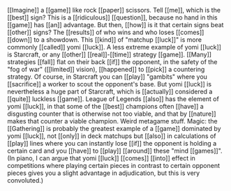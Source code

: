 [[Imagine]] a [[game]] like rock [[paper]] scissors. Tell [[me]], which is the [[best]] sign? This is a [[ridiculous]] [[question]], because no hand in this [[game]] has [[an]] advantage. But then, [[how]] is it that certain signs beat [[other]] signs? The [[results]] of who wins and who loses [[comes]] [[down]] to a showdown. This [[kind]] of "matchup [[luck]]" is more commonly [[called]] yomi [[luck]]. A less extreme example of yomi [[luck]] is Starcraft, or any [[other]] [[real]]-[[time]] strategy [[game]]. [[Many]] strategies [[fall]] flat on their back [[if]] the opponent, in the safety of the "fog of war" ([[limited]] vision), [[happened]] to [[pick]] a countering strategy. Of course, in Starcraft you can [[play]] "gambits" where you [[sacrifice]] a worker to scout the opponent's base. But yomi [[luck]] is nevertheless a huge part of Starcraft, which is [[actually]] considered a [[quite]] luckless [[game]]. League of Legends [[also]] has the element of yomi [[luck]], in that some of the [[best]] champions often [[have]] a disgusting counter that is otherwise not too viable, and that by [[nature]] makes that counter a viable champion. Weird metagame stuff. Magic: the [[Gathering]] is probably the greatest example of a [[game]] dominated by yomi [[luck]], not [[only]] in deck matchups but [[also]] in calculations of [[play]] lines where you can instantly lose [[if]] the opponent is holding a certain card and you [[have]] to [[play]] [[around]] these "mind [[games]]". (In piano, I can argue that yomi [[luck]] [[comes]] [[into]] effect in competitions where playing certain pieces in contrast to certain opponent pieces gives you a slight advantage in adjudication, but this is very convoluted.)
